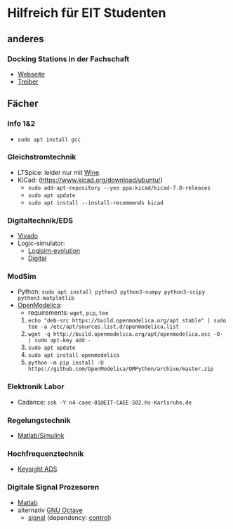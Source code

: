 # Hilfreich für EIT Studenten

## anderes

### Docking Stations in der Fachschaft

* [Webseite](https://i-tec.pro/de/produkt/u3hdmidvidock-3/)
* [Treiber](https://i-tec.cz/wp-content/uploads/man_dri/DisplayLink_Ubuntu.zip)

## Fächer

### Info 1&2

* `sudo apt install gcc`

### Gleichstromtechnik

* LTSpice: leider nur mit [Wine](https://www.winehq.org/).
* KiCad: (<https://www.kicad.org/download/ubuntu/>)
  * `sudo add-apt-repository --yes ppa:kicad/kicad-7.0-releases`
  * `sudo apt update`
  * `sudo apt install --install-recommends kicad`

### Digitaltechnik/EDS

* [Vivado](https://www.xilinx.com/support/download.html)
* Logic-simulator:
  * [Logisim-evolution](https://github.com/logisim-evolution/logisim-evolution)
  * [Digital](https://github.com/hneemann/Digital)

### ModSim

* Python: `sudo apt install python3 python3-numpy python3-scipy python3-matplotlib`
* [OpenModelica](https://openmodelica.org/download/download-linux):
  * requirements: `wget`, `pip`, `tee`
  1. `echo "deb-src https://build.openmodelica.org/apt stable" | sudo tee -a /etc/apt/sources.list.d/openmodelica.list`
  2. `wget -q http://build.openmodelica.org/apt/openmodelica.asc -O- | sudo apt-key add -`
  3. `sudo apt update`
  4. `sudo apt install openmodelica`
  5. `python -m pip install -U https://github.com/OpenModelica/OMPython/archive/master.zip`

### Elektronik Labor

* Cadance: `ssh -Y n4-caee-01@EIT-CAEE-S02.Hs-Karlsruhe.de`

### Regelungstechnik

* [Matlab/Simulink](https://de.mathworks.com/support/requirements/matlab-linux.html)

### Hochfrequenztechnik

* [Keysight ADS](https://www.keysight.com/de/de/lib/software-detail/computer-software/pathwave-advanced-design-system-ads-software-2212036/ads-2023-linux.html)

### Digitale Signal Prozesoren

* [Matlab](https://de.mathworks.com/support/requirements/matlab-linux.html)
* alternativ [GNU Octave](https://www.octave.org/)
  * [signal](https://gnu-octave.github.io/packages/signal/) (dependency: [control](https://gnu-octave.github.io/packages/control/))
